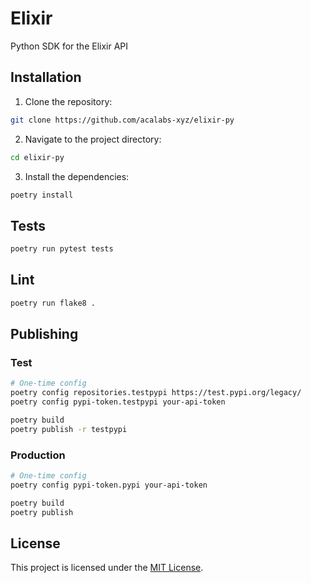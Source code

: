 # Elixir

Python SDK for the Elixir API

## Installation

1. Clone the repository:

```bash
git clone https://github.com/acalabs-xyz/elixir-py
```

2. Navigate to the project directory:

```bash
cd elixir-py
```

3. Install the dependencies:

```bash
poetry install
```

## Tests

```bash
poetry run pytest tests
```

## Lint

```bash
poetry run flake8 .
```

## Publishing

### Test

```bash
# One-time config
poetry config repositories.testpypi https://test.pypi.org/legacy/
poetry config pypi-token.testpypi your-api-token

poetry build
poetry publish -r testpypi
```

### Production

```bash
# One-time config
poetry config pypi-token.pypi your-api-token

poetry build
poetry publish
```

## License

This project is licensed under the [MIT License](https://opensource.org/licenses/MIT).

```

```
